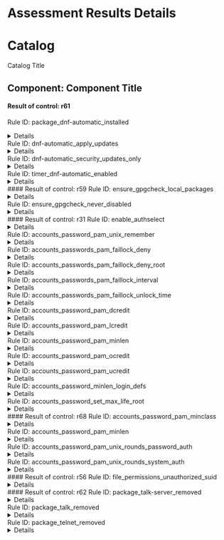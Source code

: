 # Assessment Results Details

# Catalog
Catalog Title

## Component: Component Title
#### Result of control: r61
Rule ID: package_dnf-automatic_installed
<details><summary>Details</summary>
  - Subject UUID: c9350cb6-17ff-48a0-b964-4575e9e51d55
    - Title: My Comp
    - Result: fail
    - Reason:
    ```
      my reason
    ```
</details>
Rule ID: dnf-automatic_apply_updates
<details><summary>Details</summary>
  - Subject UUID: 3e5ee32d-ae0f-4b12-8d00-6e5e7341d23c
    - Title: My Comp
    - Result: fail
    - Reason:
    ```
      my reason
    ```
</details>
Rule ID: dnf-automatic_security_updates_only
<details><summary>Details</summary>
  - Subject UUID: 37e37f63-029d-473c-b49d-d9b869085e0b
    - Title: My Comp
    - Result: fail
    - Reason:
    ```
      my reason
    ```
</details>
Rule ID: timer_dnf-automatic_enabled
<details><summary>Details</summary>
  - Subject UUID: a2aaf4ee-8f39-4c56-98d0-814f4dcfcb6a
    - Title: My Comp
    - Result: fail
    - Reason:
    ```
      my reason
    ```
</details>
#### Result of control: r59
Rule ID: ensure_gpgcheck_local_packages
<details><summary>Details</summary>
  - Subject UUID: 9df891ea-f809-46f7-8a88-ceb02d188791
    - Title: My Comp
    - Result: fail
    - Reason:
    ```
      my reason
    ```
</details>
Rule ID: ensure_gpgcheck_never_disabled
<details><summary>Details</summary>
  - Subject UUID: d59946cc-fd11-4789-ab56-e896951e104a
    - Title: My Comp
    - Result: fail
    - Reason:
    ```
      my reason
    ```
</details>
#### Result of control: r31
Rule ID: enable_authselect
<details><summary>Details</summary>
  - Subject UUID: 0b862bd1-fee2-4d11-8d36-150957347a05
    - Title: My Comp
    - Result: fail
    - Reason:
    ```
      my reason
    ```
</details>
Rule ID: accounts_password_pam_unix_remember
<details><summary>Details</summary>
  - Subject UUID: 6e53eb26-e557-4026-bf94-2c67373280c3
    - Title: My Comp
    - Result: fail
    - Reason:
    ```
      my reason
    ```
</details>
Rule ID: accounts_passwords_pam_faillock_deny
<details><summary>Details</summary>
  - Subject UUID: a19ac147-b51c-4b6d-b083-f5da4c7d1e73
    - Title: My Comp
    - Result: fail
    - Reason:
    ```
      my reason
    ```
</details>
Rule ID: accounts_passwords_pam_faillock_deny_root
<details><summary>Details</summary>
  - Subject UUID: 1b5a2ef7-f3da-4aff-94ea-17d54c70689c
    - Title: My Comp
    - Result: fail
    - Reason:
    ```
      my reason
    ```
</details>
Rule ID: accounts_passwords_pam_faillock_interval
<details><summary>Details</summary>
  - Subject UUID: b2a28d1b-04ca-42fc-90c3-17e28755baee
    - Title: My Comp
    - Result: fail
    - Reason:
    ```
      my reason
    ```
</details>
Rule ID: accounts_passwords_pam_faillock_unlock_time
<details><summary>Details</summary>
  - Subject UUID: 22fc1303-b4a9-4861-819f-bd3112cdc6ac
    - Title: My Comp
    - Result: fail
    - Reason:
    ```
      my reason
    ```
</details>
Rule ID: accounts_password_pam_dcredit
<details><summary>Details</summary>
  - Subject UUID: 93cb0fa8-9968-4980-aaef-5058ceb7eff9
    - Title: My Comp
    - Result: fail
    - Reason:
    ```
      my reason
    ```
</details>
Rule ID: accounts_password_pam_lcredit
<details><summary>Details</summary>
  - Subject UUID: a92c6f6e-9e2a-4e67-a79a-576ec5389507
    - Title: My Comp
    - Result: fail
    - Reason:
    ```
      my reason
    ```
</details>
Rule ID: accounts_password_pam_minlen
<details><summary>Details</summary>
  - Subject UUID: 69333c4c-b205-4279-ba3a-7ed7a5c9d5c6
    - Title: My Comp
    - Result: fail
    - Reason:
    ```
      my reason
    ```
</details>
Rule ID: accounts_password_pam_ocredit
<details><summary>Details</summary>
  - Subject UUID: fb278f8d-a81e-45b6-becc-736d1e8f5fe2
    - Title: My Comp
    - Result: fail
    - Reason:
    ```
      my reason
    ```
</details>
Rule ID: accounts_password_pam_ucredit
<details><summary>Details</summary>
  - Subject UUID: fa1a5792-9305-4bce-9d1d-b98ea19cc256
    - Title: My Comp
    - Result: fail
    - Reason:
    ```
      my reason
    ```
</details>
Rule ID: accounts_password_minlen_login_defs
<details><summary>Details</summary>
  - Subject UUID: 3460f927-9994-4a1d-b79f-81a6e74dd681
    - Title: My Comp
    - Result: fail
    - Reason:
    ```
      my reason
    ```
</details>
Rule ID: accounts_password_set_max_life_root
<details><summary>Details</summary>
  - Subject UUID: 6ee05907-bda2-4b43-ab03-1347bb2d50b6
    - Title: My Comp
    - Result: error
    - Reason:
    ```
      my reason
    ```
</details>
#### Result of control: r68
Rule ID: accounts_password_pam_minclass
<details><summary>Details</summary>
  - Subject UUID: 1d83a597-f3a3-48eb-be3e-b260f1083b6d
    - Title: My Comp
    - Result: fail
    - Reason:
    ```
      my reason
    ```
</details>
Rule ID: accounts_password_pam_minlen
<details><summary>Details</summary>
  - Subject UUID: 69333c4c-b205-4279-ba3a-7ed7a5c9d5c6
    - Title: My Comp
    - Result: fail
    - Reason:
    ```
      my reason
    ```
</details>
Rule ID: accounts_password_pam_unix_rounds_password_auth
<details><summary>Details</summary>
  - Subject UUID: bfc984a9-4c24-4c3f-9832-8594f042ddc9
    - Title: My Comp
    - Result: fail
    - Reason:
    ```
      my reason
    ```
</details>
Rule ID: accounts_password_pam_unix_rounds_system_auth
<details><summary>Details</summary>
  - Subject UUID: f0886f22-462c-4f1c-8e03-29faf8e4a1ba
    - Title: My Comp
    - Result: fail
    - Reason:
    ```
      my reason
    ```
</details>
#### Result of control: r56
Rule ID: file_permissions_unauthorized_suid
<details><summary>Details</summary>
  - Subject UUID: 867bcbe9-8c05-4ae4-8600-ceb5bbf21d01
    - Title: My Comp
    - Result: fail
    - Reason:
    ```
      my reason
    ```
</details>
#### Result of control: r62
Rule ID: package_talk-server_removed
<details><summary>Details</summary>
  - Subject UUID: c3d04204-ef99-452c-bc7a-0b9bdfd29545
    - Title: My Comp
    - Result: error
    - Reason:
    ```
      my reason
    ```
</details>
Rule ID: package_talk_removed
<details><summary>Details</summary>
  - Subject UUID: 4c941ac3-8a84-497d-8069-a124f3a22f14
    - Title: My Comp
    - Result: error
    - Reason:
    ```
      my reason
    ```
</details>
Rule ID: package_telnet_removed
<details><summary>Details</summary>
  - Subject UUID: cb725bb2-dda7-4555-b068-87eeb5464f4c
    - Title: My Comp
    - Result: fail
    - Reason:
    ```
      my reason
    ```
</details>